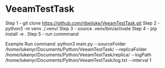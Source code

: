 # VeeamTestTask

Step 1 - git clone https://github.com/ribeiluke/VeeamTestTask.git
Step 2 - python3 -m venv ./.venv/
Step 3 - source .venv/bin/activate
Step 4 - pip install -e .
Step 5 - run commmand

Example Run command:
python3 main.py --sourceFolder /home/lukenyr/Documents/Python/VeeamTestTask/ --replicaFolder /home/lukenyr/Documents/Python/VeeamTestTask/replica/ --logPath /home/lukenyr/Documents/Python/VeeamTestTask/log.txt --interval 1